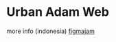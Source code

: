 # Urban Adam Web

more info (indonesia) [figmajam](https://www.figma.com/file/KZnbc3QMIojuo3uQXwB7rw/Rancangan-Website-Urban-Adam?node-id=0%3A1)